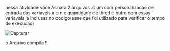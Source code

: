 nessa atividade voce Achara 2 arquivos .c um com personalizacao de entrada das variaveis a b n e quantidade de thred e outro com essas variavais ja inclusas no codigo(esse que foi utilizado para verificar o tempo de execucao) 

![Capturar](https://github.com/chesco502/Computa-o-paralela/assets/97119222/64746830-9f63-4f54-a0eb-82cc587c45d1)

o Arquivo compila !!






